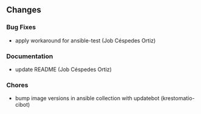 ## Changes

### Bug Fixes

* apply workaround for ansible-test (Job Céspedes Ortiz)

### Documentation

* update README (Job Céspedes Ortiz)

### Chores

* bump image versions in ansible collection with updatebot (krestomatio-cibot)
